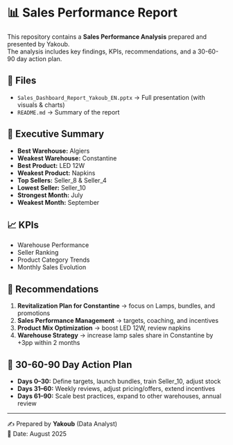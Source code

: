 # 📊 Sales Performance Report

This repository contains a **Sales Performance Analysis** prepared and presented by Yakoub.  
The analysis includes key findings, KPIs, recommendations, and a 30-60-90 day action plan.  

## 📂 Files
- `Sales_Dashboard_Report_Yakoub_EN.pptx` → Full presentation (with visuals & charts)  
- `README.md` → Summary of the report  

## 🔑 Executive Summary
- **Best Warehouse:** Algiers  
- **Weakest Warehouse:** Constantine  
- **Best Product:** LED 12W  
- **Weakest Product:** Napkins  
- **Top Sellers:** Seller_8 & Seller_4  
- **Lowest Seller:** Seller_10  
- **Strongest Month:** July  
- **Weakest Month:** September  

## 📈 KPIs
- Warehouse Performance  
- Seller Ranking  
- Product Category Trends  
- Monthly Sales Evolution  

## 🎯 Recommendations
1. **Revitalization Plan for Constantine** → focus on Lamps, bundles, and promotions  
2. **Sales Performance Management** → targets, coaching, and incentives  
3. **Product Mix Optimization** → boost LED 12W, review napkins  
4. **Warehouse Strategy** → increase lamp sales share in Constantine by +3pp within 2 months  

## 📅 30-60-90 Day Action Plan
- **Days 0–30:** Define targets, launch bundles, train Seller_10, adjust stock  
- **Days 31–60:** Weekly reviews, adjust pricing/offers, extend incentives  
- **Days 61–90:** Scale best practices, expand to other warehouses, annual review  

---

✍️ Prepared by **Yakoub** (Data Analyst)  
📅 Date: August 2025
